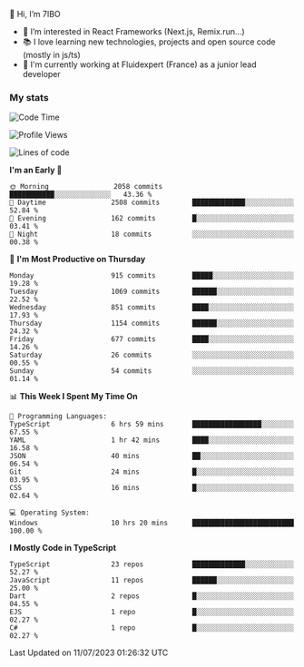 👋 Hi, I’m 7IBO

- 👀 I’m interested in React Frameworks (Next.js, Remix.run...)
- 📚 I love learning new technologies, projects and open source code (mostly in js/ts)
- 💼 I'm currently working at Fluidexpert (France) as a junior lead developer

### My stats
<!--START_SECTION:waka-->
![Code Time](http://img.shields.io/badge/Code%20Time-80%20hrs%2036%20mins-blue)

![Profile Views](http://img.shields.io/badge/Profile%20Views-11-blue)

![Lines of code](https://img.shields.io/badge/From%20Hello%20World%20I%27ve%20Written-6.5%20million%20lines%20of%20code-blue)

**I'm an Early 🐤** 

```text
🌞 Morning                2058 commits        ███████████░░░░░░░░░░░░░░   43.36 % 
🌆 Daytime                2508 commits        █████████████░░░░░░░░░░░░   52.84 % 
🌃 Evening                162 commits         █░░░░░░░░░░░░░░░░░░░░░░░░   03.41 % 
🌙 Night                  18 commits          ░░░░░░░░░░░░░░░░░░░░░░░░░   00.38 % 
```
📅 **I'm Most Productive on Thursday** 

```text
Monday                   915 commits         █████░░░░░░░░░░░░░░░░░░░░   19.28 % 
Tuesday                  1069 commits        ██████░░░░░░░░░░░░░░░░░░░   22.52 % 
Wednesday                851 commits         ████░░░░░░░░░░░░░░░░░░░░░   17.93 % 
Thursday                 1154 commits        ██████░░░░░░░░░░░░░░░░░░░   24.32 % 
Friday                   677 commits         ████░░░░░░░░░░░░░░░░░░░░░   14.26 % 
Saturday                 26 commits          ░░░░░░░░░░░░░░░░░░░░░░░░░   00.55 % 
Sunday                   54 commits          ░░░░░░░░░░░░░░░░░░░░░░░░░   01.14 % 
```


📊 **This Week I Spent My Time On** 

```text
💬 Programming Languages: 
TypeScript               6 hrs 59 mins       █████████████████░░░░░░░░   67.55 % 
YAML                     1 hr 42 mins        ████░░░░░░░░░░░░░░░░░░░░░   16.58 % 
JSON                     40 mins             ██░░░░░░░░░░░░░░░░░░░░░░░   06.54 % 
Git                      24 mins             █░░░░░░░░░░░░░░░░░░░░░░░░   03.95 % 
CSS                      16 mins             █░░░░░░░░░░░░░░░░░░░░░░░░   02.64 % 

💻 Operating System: 
Windows                  10 hrs 20 mins      █████████████████████████   100.00 % 
```

**I Mostly Code in TypeScript** 

```text
TypeScript               23 repos            █████████████░░░░░░░░░░░░   52.27 % 
JavaScript               11 repos            ██████░░░░░░░░░░░░░░░░░░░   25.00 % 
Dart                     2 repos             █░░░░░░░░░░░░░░░░░░░░░░░░   04.55 % 
EJS                      1 repo              █░░░░░░░░░░░░░░░░░░░░░░░░   02.27 % 
C#                       1 repo              █░░░░░░░░░░░░░░░░░░░░░░░░   02.27 % 
```




 Last Updated on 11/07/2023 01:26:32 UTC
<!--END_SECTION:waka-->
